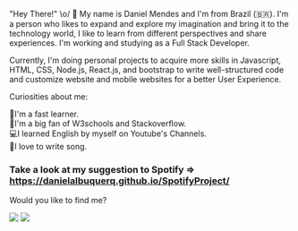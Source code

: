  "Hey There!" \o/ 👋
My name is Daniel Mendes and I'm from Brazil (🇧🇷). I'm a person who likes to expand and explore my imagination and bring it to the technology world, I like to learn from different perspectives and share experiences. I'm working and studying as a Full Stack Developer.    

Currently, I'm doing personal projects to acquire more skills in Javascript, HTML, CSS, Node.js, React.js, and bootstrap to write well-structured code and customize website and mobile websites for a better User Experience. 

Curiosities about me:

:rocket:I'm a fast learner.  
:open_file_folder:I'm a big fan of W3schools and Stackoverflow.  
:computer:I learned English by myself on Youtube's Channels.       
:pencil:I love to write song.   

   ### Take a look at my suggestion to Spotify => https://danielalbuquerq.github.io/SpotifyProject/

 Would you like to find me?

 <div>
  <a href="https://www.linkedin.com/in/daniel-albuquerque-0a693215a/" rel="nofollow"><img src="https://img.shields.io/badge/-LinkedIn-%230077B5?style=for-the-badge&amp;logo=linkedin&amp;logoColor=white" style="max-width: 100%;"></a>
 <a href="https://api.whatsapp.com/send?phone=5511964548597" rel="nofollow"><img src= "https://img.shields.io/badge/WhatsApp-25D366?style=for-the-badge&logo=whatsapp&logoColor=white"></a>
 </div>

